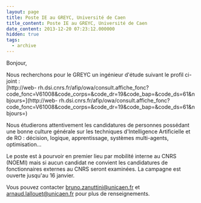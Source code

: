```yaml
---
layout: page
title: Poste IE au GREYC, Université de Caen
title_content: Poste IE au GREYC, Université de Caen
date_content: 2013-12-20 07:23:12.000000
hidden: true
tags:
  - archive
---
```

Bonjour,  
  
Nous recherchons pour le GREYC un ingénieur d'étude suivant le profil ci-joint
:  
[http://web-
rh.dsi.cnrs.fr/afip/owa/consult.affiche_fonc?code_fonc=V61008&code_corps=&code_dr=19&code_bap=&code_ds=61&nbjours=](http://web-
rh.dsi.cnrs.fr/afip/owa/consult.affiche_fonc?code_fonc=V61008&code_corps=&code_dr=19&code_bap=&code_ds=61&nbjours=)  
  
Nous étudierons attentivement les candidatures de personnes possédant une
bonne culture générale sur les techniques d'Intelligence Artificielle et de RO
: décision, logique, apprentissage, systèmes multi-agents, optimisation...  
  
Le poste est à pourvoir en premier lieu par mobilité interne au CNRS (NOEMI)
mais si aucun candidat ne convient les candidatures de fonctionnaires externes
au CNRS seront examinées. La campagne est ouverte jusqu'au 16 janvier.  
  
Vous pouvez contacter
[bruno.zanuttini@unicaen.fr](mailto:bruno.zanuttini@unicaen.fr) et
[arnaud.lallouet@unicaen.fr](mailto:arnaud.lallouet@unicaen.fr) pour plus de
renseignements.  

